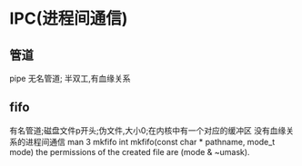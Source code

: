 # IPC(进程间通信)
## 管道
pipe 无名管道; 半双工,有血缘关系
## fifo
有名管道;磁盘文件p开头;伪文件,大小0;在内核中有一个对应的缓冲区
没有血缘关系的进程间通信   man 3 mkfifo
int mkfifo(const char * pathname, mode_t mode) the permissions of the created file are (mode & ~umask).
